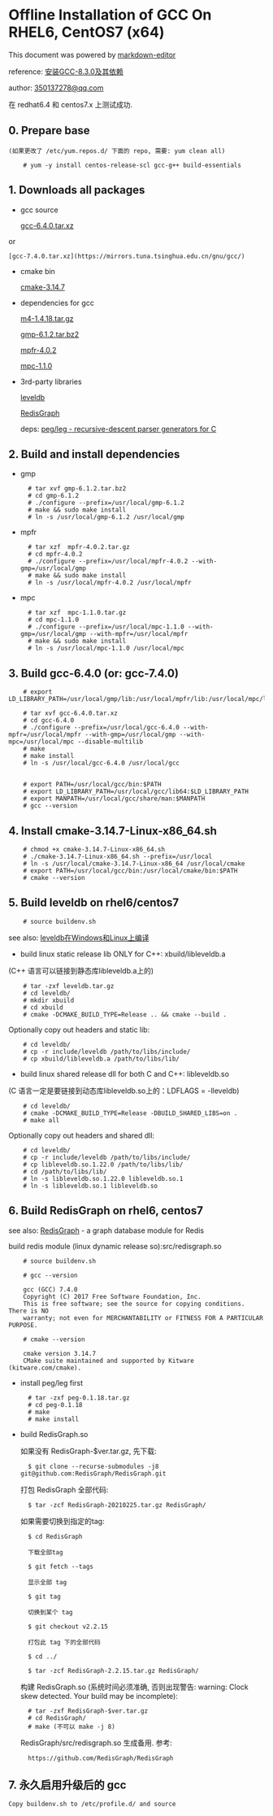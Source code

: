 # Offline Installation of GCC On RHEL6, CentOS7 (x64)

This document was powered by [markdown-editor](https://jbt.github.io/markdown-editor/)

reference: [安装GCC-8.3.0及其依赖](https://www.cnblogs.com/aquester/p/10799125.html)

author: 350137278@qq.com

在 redhat6.4 和 centos7.x 上测试成功.


## 0. Prepare base

    (如果更改了 /etc/yum.repos.d/ 下面的 repo, 需要: yum clean all)

        # yum -y install centos-release-scl gcc-g++ build-essentials

## 1. Downloads all packages

- gcc source

    [gcc-6.4.0.tar.xz](https://mirrors.tuna.tsinghua.edu.cn/gnu/gcc/)

or

    [gcc-7.4.0.tar.xz](https://mirrors.tuna.tsinghua.edu.cn/gnu/gcc/)
    
- cmake bin

    [cmake-3.14.7](https://cmake.org/files/v3.14/cmake-3.14.7-Linux-x86_64.sh)

- dependencies for gcc

    [m4-1.4.18.tar.gz](https://mirrors.tuna.tsinghua.edu.cn/gnu/m4/)

    [gmp-6.1.2.tar.bz2](https://mirrors.tuna.tsinghua.edu.cn/gnu/gmp/)

    [mpfr-4.0.2](https://mirrors.tuna.tsinghua.edu.cn/gnu/mpfr/)

    [mpc-1.1.0](https://mirrors.tuna.tsinghua.edu.cn/gnu/mpc/)

 - 3rd-party libraries
 
    [leveldb](https://github.com/google/leveldb)
    
    [RedisGraph](https://github.com/RedisGraph/RedisGraph)

    deps: [peg/leg - recursive-descent parser generators for C](https://www.piumarta.com/software/peg/peg-0.1.18.tar.gz)

## 2. Build and install dependencies

- gmp

        # tar xvf gmp-6.1.2.tar.bz2
        # cd gmp-6.1.2
        # ./configure --prefix=/usr/local/gmp-6.1.2
        # make && sudo make install
        # ln -s /usr/local/gmp-6.1.2 /usr/local/gmp

- mpfr

        # tar xzf  mpfr-4.0.2.tar.gz
        # cd mpfr-4.0.2
        # ./configure --prefix=/usr/local/mpfr-4.0.2 --with-gmp=/usr/local/gmp
        # make && sudo make install
        # ln -s /usr/local/mpfr-4.0.2 /usr/local/mpfr

- mpc

        # tar xzf  mpc-1.1.0.tar.gz
        # cd mpc-1.1.0
        # ./configure --prefix=/usr/local/mpc-1.1.0 --with-gmp=/usr/local/gmp --with-mpfr=/usr/local/mpfr
        # make && sudo make install
        # ln -s /usr/local/mpc-1.1.0 /usr/local/mpc

## 3. Build gcc-6.4.0 (or: gcc-7.4.0)

        # export LD_LIBRARY_PATH=/usr/local/gmp/lib:/usr/local/mpfr/lib:/usr/local/mpc/lib:$LD_LIBRARY_PATH

        # tar xvf gcc-6.4.0.tar.xz
        # cd gcc-6.4.0
        # ./configure --prefix=/usr/local/gcc-6.4.0 --with-mpfr=/usr/local/mpfr --with-gmp=/usr/local/gmp --with-mpc=/usr/local/mpc --disable-multilib
        # make
        # make install
        # ln -s /usr/local/gcc-6.4.0 /usr/local/gcc


        # export PATH=/usr/local/gcc/bin:$PATH
        # export LD_LIBRARY_PATH=/usr/local/gcc/lib64:$LD_LIBRARY_PATH
        # export MANPATH=/usr/local/gcc/share/man:$MANPATH
        # gcc --version

## 4. Install cmake-3.14.7-Linux-x86_64.sh

        # chmod +x cmake-3.14.7-Linux-x86_64.sh
        # ./cmake-3.14.7-Linux-x86_64.sh --prefix=/usr/local
        # ln -s /usr/local/cmake-3.14.7-Linux-x86_64 /usr/local/cmake
        # export PATH=/usr/local/gcc/bin:/usr/local/cmake/bin:$PATH
        # cmake --version


## 5. Build leveldb on rhel6/centos7

        # source buildenv.sh

see also: [leveldb在Windows和Linux上编译](https://blog.csdn.net/ubuntu64fan/article/details/102932752)

- build linux static release lib ONLY for C++:  xbuild/libleveldb.a

(C++ 语言可以链接到静态库libleveldb.a上的)

        # tar -zxf leveldb.tar.gz
        # cd leveldb/
        # mkdir xbuild
        # cd xbuild
        # cmake -DCMAKE_BUILD_TYPE=Release .. && cmake --build .

Optionally copy out headers and static lib:

        # cd leveldb/
        # cp -r include/leveldb /path/to/libs/include/
        # cp xbuild/libleveldb.a /path/to/libs/lib/

- build linux shared release dll for both C and C++:  libleveldb.so

(C 语言一定是要链接到动态库libleveldb.so上的：LDFLAGS = -lleveldb)

        # cd leveldb/
        # cmake -DCMAKE_BUILD_TYPE=Release -DBUILD_SHARED_LIBS=on .
        # make all

Optionally copy out headers and shared dll:

        # cd leveldb/
        # cp -r include/leveldb /path/to/libs/include/
        # cp libleveldb.so.1.22.0 /path/to/libs/lib/
        # cd /path/to/libs/lib/
        # ln -s libleveldb.so.1.22.0 libleveldb.so.1
        # ln -s libleveldb.so.1 libleveldb.so


## 6. Build RedisGraph on rhel6, centos7

see also: [RedisGraph](https://oss.redislabs.com/redisgraph/) - a graph database module for Redis

build redis module (linux dynamic release so):src/redisgraph.so

        # source buildenv.sh

        # gcc --version
        
        gcc (GCC) 7.4.0
        Copyright (C) 2017 Free Software Foundation, Inc.
        This is free software; see the source for copying conditions.  There is NO
        warranty; not even for MERCHANTABILITY or FITNESS FOR A PARTICULAR PURPOSE.
        
        # cmake --version

        cmake version 3.14.7
        CMake suite maintained and supported by Kitware (kitware.com/cmake).        


- install peg/leg first

        # tar -zxf peg-0.1.18.tar.gz
        # cd peg-0.1.18
        # make
        # make install

- build RedisGraph.so

    如果没有 RedisGraph-$ver.tar.gz, 先下载:

        $ git clone --recurse-submodules -j8 git@github.com:RedisGraph/RedisGraph.git

    打包 RedisGraph 全部代码:
    
        $ tar -zcf RedisGraph-20210225.tar.gz RedisGraph/

    如果需要切换到指定的tag:

        $ cd RedisGraph

        下载全部tag

        $ git fetch --tags
        
        显示全部 tag

        $ git tag

        切换到某个 tag

        $ git checkout v2.2.15
        
        打包此 tag 下的全部代码

        $ cd ../

        $ tar -zcf RedisGraph-2.2.15.tar.gz RedisGraph/

    构建 RedisGraph.so (系统时间必须准确, 否则出现警告: warning:  Clock skew detected.  Your build may be incomplete):

        # tar -zxf RedisGraph-$ver.tar.gz
        # cd RedisGraph/
        # make (不可以 make -j 8)

    RedisGraph/src/redisgraph.so 生成备用. 参考:

        https://github.com/RedisGraph/RedisGraph

## 7. 永久启用升级后的 gcc

    Copy buildenv.sh to /etc/profile.d/ and source

